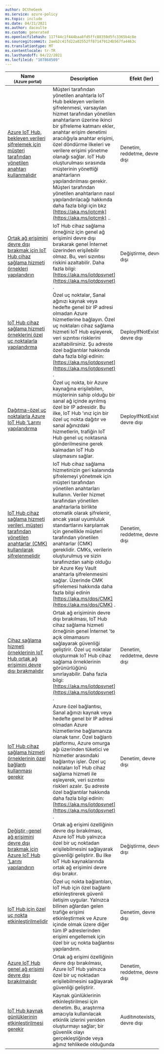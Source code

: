 ```yaml
---
author: DCtheGeek
ms.service: azure-policy
ms.topic: include
ms.date: 04/21/2021
ms.author: dacoulte
ms.custom: generated
ms.openlocfilehash: 117f44c1f444baa8fd5ffc88359d5fc3365b4c8e
ms.sourcegitcommit: 2aeb2c41fd22a02552ff871479124b567fa4463c
ms.translationtype: MT
ms.contentlocale: tr-TR
ms.lasthandoff: 04/22/2021
ms.locfileid: "107868509"
---
```

|Name<br /><sub>(Azure portal)</sub> |Description |Efekt (ler) |Sürüm<br /><sub>GitHub</sub> |
|---|---|---|---|
|[Azure IoT Hub, bekleyen verileri şifrelemek için müşteri tarafından yönetilen anahtarı kullanmalıdır](https://portal.azure.com/#blade/Microsoft_Azure_Policy/PolicyDetailBlade/definitionId/%2Fproviders%2FMicrosoft.Authorization%2FpolicyDefinitions%2F2d7e144b-159c-44fc-95c1-ac3dbf5e6e54) |Müşteri tarafından yönetilen anahtarla IoT Hub bekleyen verilerin şifrelenmesi, varsayılan hizmet tarafından yönetilen anahtarların üzerine ikinci bir şifreleme katmanı ekler, anahtar erişim denetimi aracılığıyla anahtar erişimi, özel döndürme ilkeleri ve verilere erişimi yönetme olanağı sağlar. IoT Hub oluşturulması sırasında müşterinin yönettiği anahtarların yapılandırılması gerekir. Müşteri tarafından yönetilen anahtarların nasıl yapılandırılacağı hakkında daha fazla bilgi için bkz [https://aka.ms/iotcmk](https://aka.ms/iotcmk) .. |Denetim, reddetme, devre dışı |[1.0.0-Önizleme](https://github.com/Azure/azure-policy/blob/master/built-in-policies/policyDefinitions/Internet%20of%20Things/IotHub_CMKEncryptionEnabled.json) |
|[Ortak ağ erişimini devre dışı bırakmak için IoT Hub cihaz sağlama hizmeti örnekleri yapılandırın](https://portal.azure.com/#blade/Microsoft_Azure_Policy/PolicyDetailBlade/definitionId/%2Fproviders%2FMicrosoft.Authorization%2FpolicyDefinitions%2F859dfc91-ea35-43a6-8256-31271c363794) |IoT Hub cihaz sağlama örneğiniz için genel ağ erişimini devre dışı bırakarak genel İnternet üzerinden erişilebilir olmaz. Bu, veri sızıntısı riskini azaltabilir. Daha fazla bilgi: [https://aka.ms/iotdpsvnet](https://aka.ms/iotdpsvnet) . |Değiştirme, devre dışı |[1.0.0](https://github.com/Azure/azure-policy/blob/master/built-in-policies/policyDefinitions/Internet%20of%20Things/IoTDps_DisablePublicNetworkAccess_Modify.json) |
|[IoT Hub cihaz sağlama hizmeti örneklerini özel uç noktalarla yapılandırma](https://portal.azure.com/#blade/Microsoft_Azure_Policy/PolicyDetailBlade/definitionId/%2Fproviders%2FMicrosoft.Authorization%2FpolicyDefinitions%2F9b75ea5b-c796-4c99-aaaf-21c204daac43) |Özel uç noktalar, Sanal ağınızı kaynak veya hedefte genel bir IP adresi olmadan Azure hizmetlerine bağlayın. Özel uç noktaları cihaz sağlama hizmeti IoT Hub eşleyerek, veri sızıntısı risklerini azaltabilirsiniz. Şu adreste özel bağlantılar hakkında daha fazla bilgi edinin: [https://aka.ms/iotdpsvnet](https://aka.ms/iotdpsvnet) . |DeployIfNotExists, devre dışı |[1.0.0](https://github.com/Azure/azure-policy/blob/master/built-in-policies/policyDefinitions/Internet%20of%20Things/IoTDps_DeployPrivateEndpoint_Deploy.json) |
|[Dağıtma-özel uç noktalarla Azure IoT Hub 'Larını yapılandırma](https://portal.azure.com/#blade/Microsoft_Azure_Policy/PolicyDetailBlade/definitionId/%2Fproviders%2FMicrosoft.Authorization%2FpolicyDefinitions%2Fbf684997-3909-404e-929c-d4a38ed23b2e) |Özel uç nokta, bir Azure kaynağına erişilebilen, müşterinin sahip olduğu bir sanal ağ içinde ayrılmış özel bir IP adresidir. Bu ilke, IoT Hub 'ınız için bir özel uç nokta dağıtır ve sanal ağınızdaki hizmetlerin, trafiğin IoT Hub genel uç noktasına gönderilmesine gerek kalmadan IoT Hub ulaşmasını sağlar. |DeployIfNotExists, devre dışı |[1.0.0](https://github.com/Azure/azure-policy/blob/master/built-in-policies/policyDefinitions/Internet%20of%20Things/IoTHub_DeployPrivateEndpoint_Deploy.json) |
|[IoT Hub cihaz sağlama hizmeti verileri, müşteri tarafından yönetilen anahtarlar (CMK) kullanılarak şifrelenmelidir](https://portal.azure.com/#blade/Microsoft_Azure_Policy/PolicyDetailBlade/definitionId/%2Fproviders%2FMicrosoft.Authorization%2FpolicyDefinitions%2F47031206-ce96-41f8-861b-6a915f3de284) |IoT Hub cihaz sağlama hizmetinizin geri kalanında şifrelemeyi yönetmek için müşteri tarafından yönetilen anahtarları kullanın. Veriler hizmet tarafından yönetilen anahtarlarla birlikte otomatik olarak şifrelenir, ancak yasal uyumluluk standartlarını karşılamak için genellikle müşteri tarafından yönetilen anahtarlar (CMK) gereklidir. CMKs, verilerin oluşturulmuş ve sizin tarafınızdan sahip olduğu bir Azure Key Vault anahtarla şifrelenmesini sağlar. Üzerinde CMK şifrelemesi hakkında daha fazla bilgi edinin [https://aka.ms/dps/CMK](https://aka.ms/dps/CMK) . |Denetim, reddetme, devre dışı |[1.0.0-Önizleme](https://github.com/Azure/azure-policy/blob/master/built-in-policies/policyDefinitions/Internet%20of%20Things/IoTDps_CMKEncryptionEnabled_AuditDeny.json) |
|[Cihaz sağlama hizmeti örneklerinin IoT Hub ortak ağ erişimini devre dışı bırakmalıdır](https://portal.azure.com/#blade/Microsoft_Azure_Policy/PolicyDetailBlade/definitionId/%2Fproviders%2FMicrosoft.Authorization%2FpolicyDefinitions%2Fd82101f3-f3ce-4fc5-8708-4c09f4009546) |Ortak ağ erişiminin devre dışı bırakılması, IoT Hub cihaz sağlama hizmeti örneğinin genel İnternet 'te açık olmamasını sağlayarak güvenliği geliştirir. Özel uç noktalar oluşturmak IoT Hub cihaz sağlama örneklerinin görünürlüğünü sınırlayabilir. Daha fazla bilgi: [https://aka.ms/iotdpsvnet](https://aka.ms/iotdpsvnet) . |Denetim, reddetme, devre dışı |[1.0.0](https://github.com/Azure/azure-policy/blob/master/built-in-policies/policyDefinitions/Internet%20of%20Things/IoTDps_DisablePublicNetworkAccess_AuditDeny.json) |
|[IoT Hub cihaz sağlama hizmeti örneklerinin özel bağlantı kullanması gerekir](https://portal.azure.com/#blade/Microsoft_Azure_Policy/PolicyDetailBlade/definitionId/%2Fproviders%2FMicrosoft.Authorization%2FpolicyDefinitions%2Fdf39c015-56a4-45de-b4a3-efe77bed320d) |Azure özel bağlantısı, Sanal ağınızı kaynak veya hedefte genel bir IP adresi olmadan Azure hizmetlerine bağlamanıza olanak tanır. Özel bağlantı platformu, Azure omurga ağı üzerinden tüketici ve hizmetler arasındaki bağlantıyı işler. Özel uç noktaları IoT Hub cihaz sağlama hizmeti ile eşleyerek, veri sızıntısı riskleri azalır. Şu adreste özel bağlantılar hakkında daha fazla bilgi edinin: [https://aka.ms/iotdpsvnet](https://aka.ms/iotdpsvnet) . |Denetim, devre dışı |[1.0.0](https://github.com/Azure/azure-policy/blob/master/built-in-policies/policyDefinitions/Internet%20of%20Things/IoTDps_EnablePrivateEndpoint_Audit.json) |
|[Değiştir-genel ağ erişimini devre dışı bırakmak için Azure IoT Hub 'Larını yapılandırın](https://portal.azure.com/#blade/Microsoft_Azure_Policy/PolicyDetailBlade/definitionId/%2Fproviders%2FMicrosoft.Authorization%2FpolicyDefinitions%2F114eec6e-5e59-4bad-999d-6eceeb39d582) |Ortak ağ erişimi özelliğinin devre dışı bırakılması, Azure IoT Hub yalnızca özel bir uç noktadan erişilebilmesini sağlayarak güvenliği geliştirir. Bu ilke IoT Hub kaynaklarında ortak ağ erişimini devre dışı bırakır. |Değiştirme, devre dışı |[1.0.0](https://github.com/Azure/azure-policy/blob/master/built-in-policies/policyDefinitions/Internet%20of%20Things/IoTHub_DisablePublicNetworkAccess_Modify.json) |
|[IoT Hub için özel uç nokta etkinleştirilmelidir](https://portal.azure.com/#blade/Microsoft_Azure_Policy/PolicyDetailBlade/definitionId/%2Fproviders%2FMicrosoft.Authorization%2FpolicyDefinitions%2F0d40b058-9f95-4a19-93e3-9b0330baa2a3) |Özel uç nokta bağlantıları, IoT Hub için özel bağlantı etkinleştirerek güvenli iletişim uygular. Yalnızca bilinen ağlardan gelen trafiğe erişimi etkinleştirmek ve Azure içinde olmak üzere diğer tüm IP adreslerinden erişimi engellemek için özel bir uç nokta bağlantısı yapılandırın. |Denetim, devre dışı |[1.0.0](https://github.com/Azure/azure-policy/blob/master/built-in-policies/policyDefinitions/Internet%20of%20Things/IoTHub_EnablePrivateEndpoint_Audit.json) |
|[Azure IoT Hub genel ağ erişimi devre dışı bırakılmalıdır](https://portal.azure.com/#blade/Microsoft_Azure_Policy/PolicyDetailBlade/definitionId/%2Fproviders%2FMicrosoft.Authorization%2FpolicyDefinitions%2F2d6830fb-07eb-48e7-8c4d-2a442b35f0fb) |Ortak ağ erişimi özelliğinin devre dışı bırakılması, Azure IoT Hub yalnızca özel bir uç noktadan erişilebilmesini sağlayarak güvenliği geliştirir. |Denetim, reddetme, devre dışı |[1.0.0](https://github.com/Azure/azure-policy/blob/master/built-in-policies/policyDefinitions/Internet%20of%20Things/IoTHub_DisablePublicNetworkAccess_AuditDeny.json) |
|[IoT Hub kaynak günlüklerinin etkinleştirilmesi gerekir](https://portal.azure.com/#blade/Microsoft_Azure_Policy/PolicyDetailBlade/definitionId/%2Fproviders%2FMicrosoft.Authorization%2FpolicyDefinitions%2F383856f8-de7f-44a2-81fc-e5135b5c2aa4) |Kaynak günlüklerinin etkinleştirilmesi için denetim. Bu, araştırma amacıyla kullanılacak etkinlik izlerini yeniden oluşturmayı sağlar; bir güvenlik olayı gerçekleştiğinde veya ağınız tehlikede olduğunda |Auditınotexists, devre dışı |[3.0.1](https://github.com/Azure/azure-policy/blob/master/built-in-policies/policyDefinitions/Internet%20of%20Things/IoTHub_AuditDiagnosticLog_Audit.json) |
